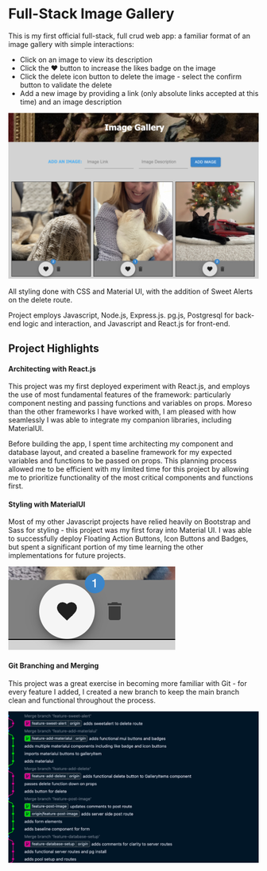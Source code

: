 # Full-Stack Image Gallery

This is my first official full-stack, full crud web app: a familiar format of an image gallery with simple interactions: 

- Click on an image to view its description
- Click the :heart: button to increase the likes badge on the image
- Click the delete icon button to delete the image - select the confirm button to validate the delete
- Add a new image by providing a link (only absolute links accepted at this time) and an image description

![gallery snip](wireframes/gallery-snip.png)

All styling done with CSS and Material UI, with the addition of Sweet Alerts on the delete route. 

Project employs Javascript, Node.js, Express.js. pg.js, Postgresql for back-end logic and interaction, and Javascript and React.js for front-end. 

## Project Highlights

#### Architecting with React.js

This project was my first deployed experiment with React.js, and employs the use of most fundamental features of the framework: particularly component nesting and passing functions and variables on props. Moreso than the other frameworks I have worked with, I am pleased with how seamlessly I was able to integrate my companion libraries, including MaterialUI.

Before building the app, I spent time architecting my component and database layout, and created a baseline framework for my expected variables and functions to be passed on props. This planning process allowed me to be efficient with my limited time for this project by allowing me to prioritize functionality of the most critical components and functions first. 

#### Styling with MaterialUI

Most of my other Javascript projects have relied heavily on Bootstrap and Sass for styling - this project was my first foray into Material UI. I was able to successfully deploy Floating Action Buttons, Icon Buttons and Badges, but spent a significant portion of my time learning the other implementations for future projects. 

![like badge](wireframes/like-badge.png)

#### Git Branching and Merging

This project was a great exercise in becoming more familiar with Git - for every feature I added, I created a new branch to keep the main branch clean and functional throughout the process.

![git branching](wireframes/git-branching.png)
